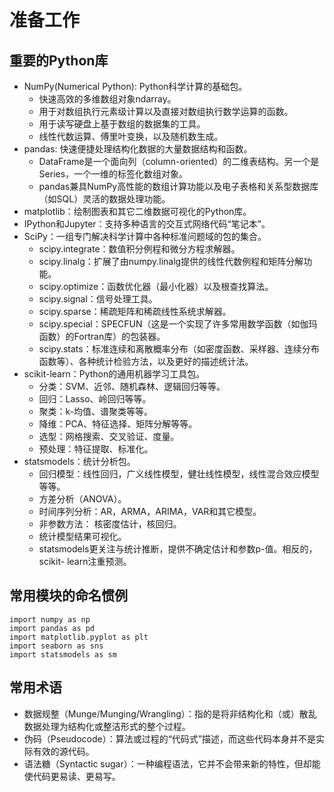 # 准备工作

## 重要的Python库

  - NumPy(Numerical Python): Python科学计算的基础包。
    - 快速高效的多维数组对象ndarray。
    - 用于对数组执行元素级计算以及直接对数组执行数学运算的函数。
    - 用于读写硬盘上基于数组的数据集的工具。
    - 线性代数运算、傅里叶变换，以及随机数生成。
  - pandas: 快速便捷处理结构化数据的大量数据结构和函数。
    - DataFrame是一个面向列（column-oriented）的二维表结构。另一个是Series，一个一维的标签化数组对象。
    - pandas兼具NumPy高性能的数组计算功能以及电子表格和关系型数据库（如SQL）灵活的数据处理功能。
  - matplotlib：绘制图表和其它二维数据可视化的Python库。
  - IPython和Jupyter：支持多种语言的交互式网络代码“笔记本”。
  - SciPy：一组专门解决科学计算中各种标准问题域的包的集合。
    - scipy.integrate：数值积分例程和微分方程求解器。
    - scipy.linalg：扩展了由numpy.linalg提供的线性代数例程和矩阵分解功能。
    - scipy.optimize：函数优化器（最小化器）以及根查找算法。
    - scipy.signal：信号处理工具。
    - scipy.sparse：稀疏矩阵和稀疏线性系统求解器。
    - scipy.special：SPECFUN（这是一个实现了许多常用数学函数（如伽玛函数）的Fortran库）的包装器。
    - scipy.stats：标准连续和离散概率分布（如密度函数、采样器、连续分布函数等）、各种统计检验方法，以及更好的描述统计法。
  - scikit-learn：Python的通用机器学习工具包。
    - 分类：SVM、近邻、随机森林、逻辑回归等等。
    - 回归：Lasso、岭回归等等。
    - 聚类：k-均值、谱聚类等等。
    - 降维：PCA、特征选择、矩阵分解等等。
    - 选型：网格搜索、交叉验证、度量。
    - 预处理：特征提取、标准化。
  - statsmodels：统计分析包。
    - 回归模型：线性回归，广义线性模型，健壮线性模型，线性混合效应模型等等。
    - 方差分析（ANOVA）。
    - 时间序列分析：AR，ARMA，ARIMA，VAR和其它模型。
    - 非参数方法： 核密度估计，核回归。
    - 统计模型结果可视化。
    - statsmodels更关注与统计推断，提供不确定估计和参数p-值。相反的，scikit- learn注重预测。
    
## 常用模块的命名惯例

  ```
  import numpy as np
  import pandas as pd
  import matplotlib.pyplot as plt
  import seaborn as sns
  import statsmodels as sm
  ```
    
## 常用术语
  
  - 数据规整（Munge/Munging/Wrangling）：指的是将非结构化和（或）散乱数据处理为结构化或整洁形式的整个过程。
  - 伪码（Pseudocode）：算法或过程的“代码式”描述，而这些代码本身并不是实际有效的源代码。
  - 语法糖（Syntactic sugar）：一种编程语法，它并不会带来新的特性，但却能使代码更易读、更易写。
  

    
